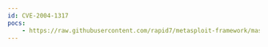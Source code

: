```yaml
---
id: CVE-2004-1317
pocs:
    - https://raw.githubusercontent.com/rapid7/metasploit-framework/master/modules/exploits/windows/misc/netcat110_nt.rb
---
```

